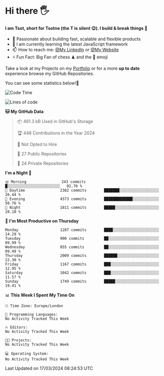 # Hi there :raised_hand_with_fingers_splayed:
#### I am Tsot, short for Tsotne (the T is silent :wink:). I build & break things :space_invader:
- :telescope: Passionate about building fast, scalable and flexible products
- :seedling: I am currently learning the latest JavaScript framework 
- :mailbox: How to reach me: [@My LinkedIn](https://www.linkedin.com/in/tsotne-gvadzabia/) or [@My Website](https://tsotne.co.uk/contact)
- :zap: Fun Fact: Big Fan of chess ♟ and the 👾 emoji

Take a look at my Projects on my [Portfolio](https://tsotne.co.uk/) or for a more **up to date** experience browse my GitHub Repositories.

You can see some statistics below!:space_invader:
<!--START_SECTION:waka-->
![Code Time](http://img.shields.io/badge/Code%20Time-761%20hrs%202%20mins-blue)

![Lines of code](https://img.shields.io/badge/From%20Hello%20World%20I%27ve%20Written-4.9%20million%20lines%20of%20code-blue)

**🐱 My GitHub Data** 

> 📦 461.3 kB Used in GitHub's Storage 
 > 
> 🏆 448 Contributions in the Year 2024
 > 
> 🚫 Not Opted to Hire
 > 
> 📜 27 Public Repositories 
 > 
> 🔑 24 Private Repositories 
 > 
**I'm a Night 🦉** 

```text
🌞 Morning                243 commits         █░░░░░░░░░░░░░░░░░░░░░░░░   02.70 % 
🌆 Daytime                2382 commits        ███████░░░░░░░░░░░░░░░░░░   26.44 % 
🌃 Evening                4573 commits        █████████████░░░░░░░░░░░░   50.76 % 
🌙 Night                  1811 commits        █████░░░░░░░░░░░░░░░░░░░░   20.10 % 
```
📅 **I'm Most Productive on Thursday** 

```text
Monday                   1287 commits        ████░░░░░░░░░░░░░░░░░░░░░   14.29 % 
Tuesday                  900 commits         ██░░░░░░░░░░░░░░░░░░░░░░░   09.99 % 
Wednesday                855 commits         ██░░░░░░░░░░░░░░░░░░░░░░░   09.49 % 
Thursday                 2009 commits        ██████░░░░░░░░░░░░░░░░░░░   22.30 % 
Friday                   1167 commits        ███░░░░░░░░░░░░░░░░░░░░░░   12.95 % 
Saturday                 1042 commits        ███░░░░░░░░░░░░░░░░░░░░░░   11.57 % 
Sunday                   1749 commits        █████░░░░░░░░░░░░░░░░░░░░   19.41 % 
```


📊 **This Week I Spent My Time On** 

```text
🕑︎ Time Zone: Europe/London

💬 Programming Languages: 
No Activity Tracked This Week

🔥 Editors: 
No Activity Tracked This Week

🐱‍💻 Projects: 
No Activity Tracked This Week

💻 Operating System: 
No Activity Tracked This Week
```


 Last Updated on 17/03/2024 08:24:53 UTC
<!--END_SECTION:waka-->
